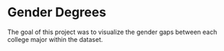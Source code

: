 # Gender Degrees
The goal of this project was to visualize the gender gaps between each college major within the dataset. 
